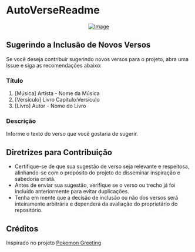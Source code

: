 # AutoVerseReadme

<p align="center">
    <a href="https://git.io/typing-svg">
        <img src="https://readme-typing-svg.demolab.com/?separator=;&font=Fira+Code&height=180&width=500&size=20&pause=100&color=A9FEF7&center=True&vCenter=True&multiline=True&duration=1500&repeat=True&lines=N%C3%A3o+%C3%A9+toda+pessoa+que+me+chama+de%3B%27%27Senhor%2C+Senhor%27%27%3Bque+entrar%C3%A1+no+Reino+do+C%C3%A9u%2C%3Bmas+somente+quem+faz+a+vontade%3Bdo+meu+Pai%2C+que+est%C3%A1+no+c%C3%A9u.%3B%E2%9C%9D%EF%B8%8F+Mateus+7%3A21+%E2%9C%9D%EF%B8%8F" alt="Image" />
    </a>
</p>

## Sugerindo a Inclusão de Novos Versos

Se você deseja contribuir sugerindo novos versos para o projeto, abra uma Issue e siga as recomendações abaixo:

### Título

1. [Música] Artista - Nome da Música
2. [Versículo] Livro Capitulo:Versículo
3. [Livro] Autor - Nome do Livro

### Descrição

Informe o texto do verso que você gostaria de sugerir.

## Diretrizes para Contribuição

- Certifique-se de que sua sugestão de verso seja relevante e respeitosa, alinhando-se com o propósito do projeto de disseminar inspiração e sabedoria cristã.
- Antes de enviar sua sugestão, verifique se o verso ou trecho já foi incluído anteriormente para evitar duplicações.
- Tenha em mente que a decisão de inclusão ou não dos versos será inteiramente arbitrária e dependerá da avaliação do proprietário do repositório.

## Créditos

Inspirado no projeto [Pokemon Greeting](https://github.com/isyuricunha/pokemon-greeting)